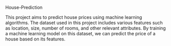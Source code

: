  House-Prediction  

This project aims to predict house prices using machine learning algorithms. The dataset used in this project includes various features such as location, size, number of rooms, and other relevant attributes. By training a machine learning model on this dataset, we can predict the price of a house based on its features.
 
   
  
